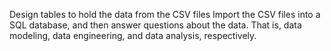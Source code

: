 Design tables to hold the data from the CSV files
Import the CSV files into a SQL database, and then answer questions about the data. 
That is, data modeling, data engineering, and data analysis, respectively. 
